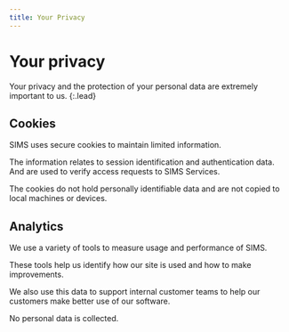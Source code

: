 ```yaml
---
title: Your Privacy
---
```


# Your privacy

Your privacy and the protection of your personal data are extremely important to us.
{:.lead}

## Cookies

SIMS uses secure cookies to maintain limited information. 

The information relates to session identification and authentication data. And are used to verify access requests to SIMS Services.

The cookies do not hold personally identifiable data and are not copied to local machines or devices.

## Analytics

We use a variety of tools to measure usage and performance of SIMS.

These tools help us identify how our site is used and how to make improvements.

We also use this data to support internal customer teams to help our customers make better use of our software.

No personal data is collected.